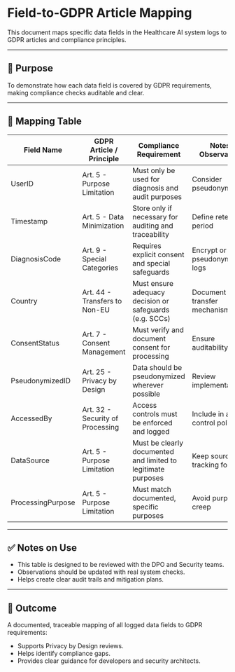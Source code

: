 # Field-to-GDPR Article Mapping

This document maps specific data fields in the Healthcare AI system logs to GDPR articles and compliance principles.

---

## 🎯 Purpose
To demonstrate how each data field is covered by GDPR requirements, making compliance checks auditable and clear.

---

## 📌 Mapping Table

| Field Name       | GDPR Article / Principle             | Compliance Requirement                                         | Notes / Observations                   |
|-------------------|-------------------------------------|----------------------------------------------------------------|----------------------------------------|
| UserID            | Art. 5 - Purpose Limitation         | Must only be used for diagnosis and audit purposes             | Consider pseudonymization              |
| Timestamp         | Art. 5 - Data Minimization          | Store only if necessary for auditing and traceability          | Define retention period                |
| DiagnosisCode     | Art. 9 - Special Categories         | Requires explicit consent and special safeguards                | Encrypt or pseudonymize in logs        |
| Country           | Art. 44 - Transfers to Non-EU       | Must ensure adequacy decision or safeguards (e.g. SCCs)         | Document transfer mechanisms           |
| ConsentStatus     | Art. 7 - Consent Management         | Must verify and document consent for processing                 | Ensure auditability                    |
| PseudonymizedID   | Art. 25 - Privacy by Design         | Data should be pseudonymized wherever possible                  | Review implementation                  |
| AccessedBy        | Art. 32 - Security of Processing    | Access controls must be enforced and logged                     | Include in access control policies     |
| DataSource        | Art. 5 - Purpose Limitation         | Must be clearly documented and limited to legitimate purposes   | Keep source tracking for audits        |
| ProcessingPurpose | Art. 5 - Purpose Limitation         | Must match documented, specific purposes                        | Avoid purpose creep                    |

---

## ✅ Notes on Use
- This table is designed to be reviewed with the DPO and Security teams.
- Observations should be updated with real system checks.
- Helps create clear audit trails and mitigation plans.

---

## 📌 Outcome
A documented, traceable mapping of all logged data fields to GDPR requirements:
- Supports Privacy by Design reviews.
- Helps identify compliance gaps.
- Provides clear guidance for developers and security architects.

